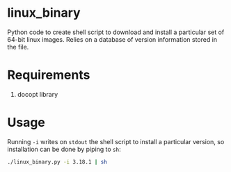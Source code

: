 linux_binary
============

Python code to create shell script to download and install a particular set of 64-bit linux images. Relies on a database of
version information stored in the file.

Requirements
============

1. docopt library

Usage
=====

Running `-i` writes on `stdout` the shell script to install a particular version, so installation can be done by piping to `sh`:

```bash
./linux_binary.py -i 3.18.1 | sh
```